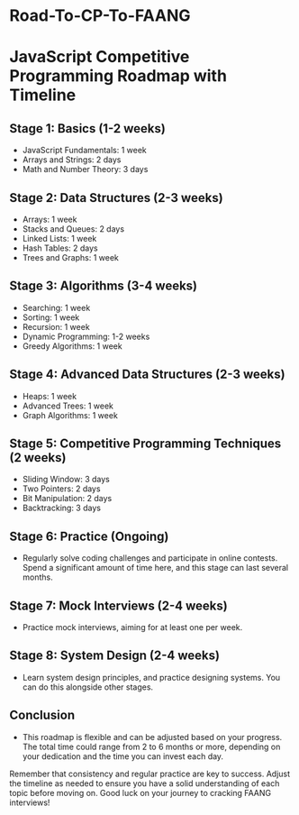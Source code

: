 # Road-To-CP-To-FAANG



# JavaScript Competitive Programming Roadmap with Timeline

## Stage 1: Basics (1-2 weeks)
- JavaScript Fundamentals: 1 week
- Arrays and Strings: 2 days
- Math and Number Theory: 3 days

## Stage 2: Data Structures (2-3 weeks)
- Arrays: 1 week
- Stacks and Queues: 2 days
- Linked Lists: 1 week
- Hash Tables: 2 days
- Trees and Graphs: 1 week

## Stage 3: Algorithms (3-4 weeks)
- Searching: 1 week
- Sorting: 1 week
- Recursion: 1 week
- Dynamic Programming: 1-2 weeks
- Greedy Algorithms: 1 week

## Stage 4: Advanced Data Structures (2-3 weeks)
- Heaps: 1 week
- Advanced Trees: 1 week
- Graph Algorithms: 1 week

## Stage 5: Competitive Programming Techniques (2 weeks)
- Sliding Window: 3 days
- Two Pointers: 2 days
- Bit Manipulation: 2 days
- Backtracking: 3 days

## Stage 6: Practice (Ongoing)
- Regularly solve coding challenges and participate in online contests. Spend a significant amount of time here, and this stage can last several months.

## Stage 7: Mock Interviews (2-4 weeks)
- Practice mock interviews, aiming for at least one per week.

## Stage 8: System Design (2-4 weeks)
- Learn system design principles, and practice designing systems. You can do this alongside other stages.

## Conclusion
- This roadmap is flexible and can be adjusted based on your progress. The total time could range from 2 to 6 months or more, depending on your dedication and the time you can invest each day.

Remember that consistency and regular practice are key to success. Adjust the timeline as needed to ensure you have a solid understanding of each topic before moving on. Good luck on your journey to cracking FAANG interviews!
